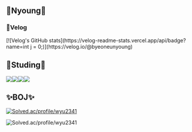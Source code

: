 <h2>🐣Nyoung🐣</h2>
  <h3>🍎Velog</h3>  
  [![Velog's GitHub stats](https://velog-readme-stats.vercel.app/api/badge?name=int j = 0;)](https://velog.io/@byeoneunyoung)
  

<h2>📒Studing📒</h2>
<img src="https://img.shields.io/badge/C++-0067A3?style=flat-square&logo=c++&logoColor=white"/><img src="https://img.shields.io/badge/Spring-81C147?style=flat-square&logo=Spring&logoColor=white"/><img src="https://img.shields.io/badge/Java-FF0000?style=flat-square&logo=JAVA&logoColor=white"/><img src="https://img.shields.io/badge/Python-FFCA28?style=flat-square&logo=Python&logoColor=white"/>


<h2>✨BOJ✨</h2>
  
[![Solved.ac/profile/wyu2341](http://mazassumnida.wtf/api/mini/generate_badge?boj=wyu2341)](https://solved.ac/wyu2341)

![Solved.ac/profile/wyu2341](http://mazandi.herokuapp.com/api?handle=wyu2341&theme=warm)

